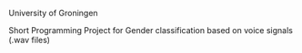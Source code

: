University of Groningen
 
 
 Short Programming Project for Gender classification based on voice signals (.wav files)

